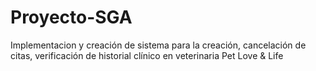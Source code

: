 # Proyecto-SGA
Implementacion y creación de sistema para la creación, cancelación de citas, verificación de historial clínico en veterinaria Pet Love &amp; Life 

